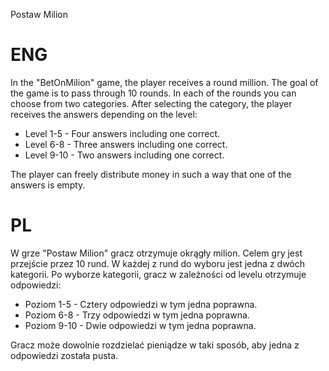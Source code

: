 Postaw Milion

# ENG
In the "BetOnMilion" game, the player receives a round million. The goal of the game is to pass through 10 rounds.
In each of the rounds you can choose from two categories.
After selecting the category, the player receives the answers depending on the level:

  - Level 1-5  - Four answers including one correct.
  - Level 6-8  - Three answers including one correct.
  - Level 9-10 - Two answers including one correct.

The player can freely distribute money in such a way that one of the answers is empty.

# PL
W grze "Postaw Milion" gracz otrzymuje okrągły milion. Celem gry jest przejście przez 10 rund. 
W każdej z rund do wyboru jest jedna z dwóch kategorii.
Po wyborze kategorii, gracz w zależności od levelu otrzymuje odpowiedzi:

  - Poziom 1-5  - Cztery odpowiedzi w tym jedna poprawna.
  - Poziom 6-8  - Trzy odpowiedzi w tym jedna poprawna.
  - Poziom 9-10 - Dwie odpowiedzi w tym jedna poprawna.
  
Gracz może dowolnie rozdzielać pieniądze w taki sposób, aby jedna z odpowiedzi została pusta.
